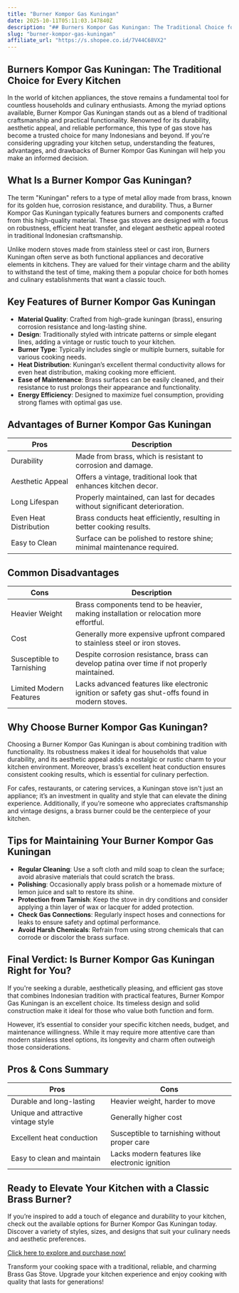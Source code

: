 ```yaml
---
title: "Burner Kompor Gas Kuningan"
date: 2025-10-11T05:11:03.147840Z
description: "## Burners Kompor Gas Kuningan: The Traditional Choice for Every Kitchen..."
slug: "burner-kompor-gas-kuningan"
affiliate_url: "https://s.shopee.co.id/7V44C68VX2"
---
```

## Burners Kompor Gas Kuningan: The Traditional Choice for Every Kitchen

In the world of kitchen appliances, the stove remains a fundamental tool for countless households and culinary enthusiasts. Among the myriad options available, Burner Kompor Gas Kuningan stands out as a blend of traditional craftsmanship and practical functionality. Renowned for its durability, aesthetic appeal, and reliable performance, this type of gas stove has become a trusted choice for many Indonesians and beyond. If you're considering upgrading your kitchen setup, understanding the features, advantages, and drawbacks of Burner Kompor Gas Kuningan will help you make an informed decision.

## What Is a Burner Kompor Gas Kuningan?

The term "Kuningan" refers to a type of metal alloy made from brass, known for its golden hue, corrosion resistance, and durability. Thus, a Burner Kompor Gas Kuningan typically features burners and components crafted from this high-quality material. These gas stoves are designed with a focus on robustness, efficient heat transfer, and elegant aesthetic appeal rooted in traditional Indonesian craftsmanship.

Unlike modern stoves made from stainless steel or cast iron, Burners Kuningan often serve as both functional appliances and decorative elements in kitchens. They are valued for their vintage charm and the ability to withstand the test of time, making them a popular choice for both homes and culinary establishments that want a classic touch.

## Key Features of Burner Kompor Gas Kuningan

- **Material Quality**: Crafted from high-grade kuningan (brass), ensuring corrosion resistance and long-lasting shine.
- **Design**: Traditionally styled with intricate patterns or simple elegant lines, adding a vintage or rustic touch to your kitchen.
- **Burner Type**: Typically includes single or multiple burners, suitable for various cooking needs.
- **Heat Distribution**: Kuningan’s excellent thermal conductivity allows for even heat distribution, making cooking more efficient.
- **Ease of Maintenance**: Brass surfaces can be easily cleaned, and their resistance to rust prolongs their appearance and functionality.
- **Energy Efficiency**: Designed to maximize fuel consumption, providing strong flames with optimal gas use.

## Advantages of Burner Kompor Gas Kuningan

| Pros                                | Description                                                                 |
|-------------------------------------|-----------------------------------------------------------------------------|
| Durability                          | Made from brass, which is resistant to corrosion and damage.             |
| Aesthetic Appeal                    | Offers a vintage, traditional look that enhances kitchen decor.          |
| Long Lifespan                       | Properly maintained, can last for decades without significant deterioration. |
| Even Heat Distribution              | Brass conducts heat efficiently, resulting in better cooking results.    |
| Easy to Clean                       | Surface can be polished to restore shine; minimal maintenance required. |

## Common Disadvantages

| Cons                                | Description                                                                 |
|-------------------------------------|-----------------------------------------------------------------------------|
| Heavier Weight                      | Brass components tend to be heavier, making installation or relocation more effortful. |
| Cost                                | Generally more expensive upfront compared to stainless steel or iron stoves. |
| Susceptible to Tarnishing           | Despite corrosion resistance, brass can develop patina over time if not properly maintained. |
| Limited Modern Features             | Lacks advanced features like electronic ignition or safety gas shut-offs found in modern stoves. |

## Why Choose Burner Kompor Gas Kuningan?

Choosing a Burner Kompor Gas Kuningan is about combining tradition with functionality. Its robustness makes it ideal for households that value durability, and its aesthetic appeal adds a nostalgic or rustic charm to your kitchen environment. Moreover, brass’s excellent heat conduction ensures consistent cooking results, which is essential for culinary perfection.

For cafes, restaurants, or catering services, a Kuningan stove isn't just an appliance; it’s an investment in quality and style that can elevate the dining experience. Additionally, if you’re someone who appreciates craftsmanship and vintage designs, a brass burner could be the centerpiece of your kitchen.

## Tips for Maintaining Your Burner Kompor Gas Kuningan

- **Regular Cleaning**: Use a soft cloth and mild soap to clean the surface; avoid abrasive materials that could scratch the brass.
- **Polishing**: Occasionally apply brass polish or a homemade mixture of lemon juice and salt to restore its shine.
- **Protection from Tarnish**: Keep the stove in dry conditions and consider applying a thin layer of wax or lacquer for added protection.
- **Check Gas Connections**: Regularly inspect hoses and connections for leaks to ensure safety and optimal performance.
- **Avoid Harsh Chemicals**: Refrain from using strong chemicals that can corrode or discolor the brass surface.

## Final Verdict: Is Burner Kompor Gas Kuningan Right for You?

If you're seeking a durable, aesthetically pleasing, and efficient gas stove that combines Indonesian tradition with practical features, Burner Kompor Gas Kuningan is an excellent choice. Its timeless design and solid construction make it ideal for those who value both function and form.

However, it’s essential to consider your specific kitchen needs, budget, and maintenance willingness. While it may require more attentive care than modern stainless steel options, its longevity and charm often outweigh those considerations.

## Pros & Cons Summary

| **Pros** | **Cons** |
|------------|--------------|
| Durable and long-lasting | Heavier weight, harder to move |
| Unique and attractive vintage style | Generally higher cost |
| Excellent heat conduction | Susceptible to tarnishing without proper care |
| Easy to clean and maintain | Lacks modern features like electronic ignition |

## Ready to Elevate Your Kitchen with a Classic Brass Burner?

If you’re inspired to add a touch of elegance and durability to your kitchen, check out the available options for Burner Kompor Gas Kuningan today. Discover a variety of styles, sizes, and designs that suit your culinary needs and aesthetic preferences.

[Click here to explore and purchase now!](https://s.shopee.co.id/7V44C68VX2)

Transform your cooking space with a traditional, reliable, and charming Brass Gas Stove. Upgrade your kitchen experience and enjoy cooking with quality that lasts for generations!
